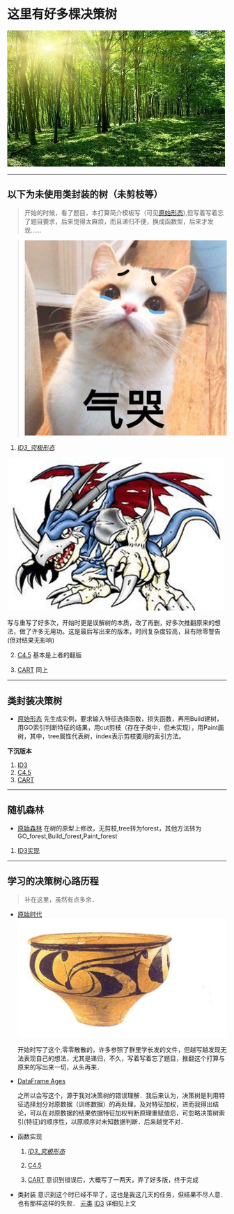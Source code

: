 这里有好多棵**决策树**
===
![森林](senlin.jpg)

---

以下为未使用类封装的树（未剪枝等）
---
>开始的时候，看了题目，本打算简介模板写（可见[原始形态](决策树_ID3.py)),但写着写着忘了题目要求，后来觉得太麻烦，而且递归不便，换成函数型，后来才发现......

>![太难了](qiku.jpg)

1. [*ID3_究极形态*](./决策树_ID3_究极方法.py)


![究极形态](./jiuji.jpeg)

写与重写了好多次，开始时更是误解树的本质，改了再删，好多次推翻原来的想法，做了许多无用功。这是最后写出来的版本，时间复杂度较高，且有除零警告(但对结果无影响)

2. [C4.5](决策树_C4.5.py)
基本是上者的翻版

3. [CART](决策树_CART.py)
同上

---

类封装决策树
---

* [原始形态](original_class_v2.0.py)
先生成实例，要求输入特征选择函数，损失函数，再用Build建树，用GO索引判断特征的结果，用cut剪枝（存在子类中，但未实现），用Paint画树，其中，tree属性代表树，index表示剪枝要用的索引方法。

**下沉版本**
1. [ID3](ID3_class_v2.0.py)
2. [C4.5](C4.5_class_v2.0.py)
3. [CART](CART_class_v2.0.py)

---

随机森林
---
* [原始森林](original_class_forest.py)
在树的原型上修改，无剪枝,tree转为forest，其他方法转为GO_forest,Build_forest,Paint_forest

1. [ID3实现](ID3_class_forest.py)

---

学习的决策树心路历程
---

>补在这里，虽然有点多余．

*   [原始时代](决策树_ID3.py)
    ![yuanshiciqi](yuanshi.jpg)
    
    开始时写了这个,零零散散的，许多参照了群里学长发的文件，但越写越发现无法表现自己的想法，尤其是递归，不久，写着写着忘了题目，推翻这个打算与原来的写出来一切，从头再来．

*   [DataFrame Ages](决策树_ID3_DataFrame版.py)
    
    之所以会写这个，源于我对决策树的错误理解．我后来认为，决策树是利用特征选择划分对原数据（训练数据）的再处理，及对特征加权，进而我得出结论，可以在对原数据的结果依据特征加权判断原理重赋值后，可忽略决策树索引(特征)的顺序性，以原顺序对未知数据判断．后来越觉不对．

*   函数实现
    1. [*ID3_究极形态*](./决策树_ID3_究极方法.py)

    2. [C4.5](决策树_C4.5.py)

    3. [CART](决策树_CART.py)
    意识到错误后，大概写了一两天，弄了好多版，终于完成

*   类封装
    意识到这个时已经不早了，这也是我这几天的任务，但结果不尽人意．
    也有那样这样的失败．
    [元类](决策树_原始类状态.py)
    [ID3](ID3_class.py)
    详细见上文